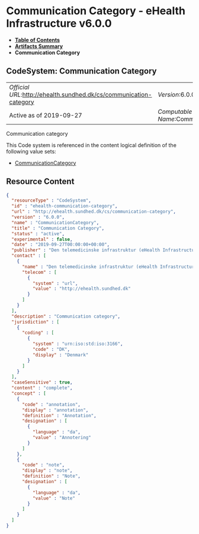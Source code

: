 # Communication Category - eHealth Infrastructure v6.0.0

* [**Table of Contents**](toc.md)
* [**Artifacts Summary**](artifacts.md)
* **Communication Category**

## CodeSystem: Communication Category 

| | |
| :--- | :--- |
| *Official URL*:http://ehealth.sundhed.dk/cs/communication-category | *Version*:6.0.0 |
| Active as of 2019-09-27 | *Computable Name*:CommunicationCategory |

 
Communication category 

 This Code system is referenced in the content logical definition of the following value sets: 

* [CommunicationCategory](ValueSet-ehealth-communication-category.md)



## Resource Content

```json
{
  "resourceType" : "CodeSystem",
  "id" : "ehealth-communication-category",
  "url" : "http://ehealth.sundhed.dk/cs/communication-category",
  "version" : "6.0.0",
  "name" : "CommunicationCategory",
  "title" : "Communication Category",
  "status" : "active",
  "experimental" : false,
  "date" : "2019-09-27T00:00:00+00:00",
  "publisher" : "Den telemedicinske infrastruktur (eHealth Infrastructure)",
  "contact" : [
    {
      "name" : "Den telemedicinske infrastruktur (eHealth Infrastructure)",
      "telecom" : [
        {
          "system" : "url",
          "value" : "http://ehealth.sundhed.dk"
        }
      ]
    }
  ],
  "description" : "Communication category",
  "jurisdiction" : [
    {
      "coding" : [
        {
          "system" : "urn:iso:std:iso:3166",
          "code" : "DK",
          "display" : "Denmark"
        }
      ]
    }
  ],
  "caseSensitive" : true,
  "content" : "complete",
  "concept" : [
    {
      "code" : "annotation",
      "display" : "annotation",
      "definition" : "Annotation",
      "designation" : [
        {
          "language" : "da",
          "value" : "Annotering"
        }
      ]
    },
    {
      "code" : "note",
      "display" : "note",
      "definition" : "Note",
      "designation" : [
        {
          "language" : "da",
          "value" : "Note"
        }
      ]
    }
  ]
}

```
